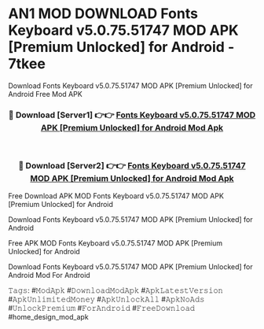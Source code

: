 # AN1 MOD DOWNLOAD Fonts Keyboard v5.0.75.51747 MOD APK [Premium Unlocked] for Android - 7tkee
Download Fonts Keyboard v5.0.75.51747 MOD APK [Premium Unlocked] for Android Free Mod APK

<div align="center">
<h3>🔴 Download [Server1] 👉👉 <a href="https://apk-comot.site?title=Fonts_Keyboard_v5.0.75.51747_MOD_APK_[Premium_Unlocked]_for_Android">Fonts Keyboard v5.0.75.51747 MOD APK [Premium Unlocked] for Android Mod Apk</a></h3><br>

<h3>🔴 Download [Server2] 👉👉 <a href="https://apk-comot.site?title=Fonts_Keyboard_v5.0.75.51747_MOD_APK_[Premium_Unlocked]_for_Android">Fonts Keyboard v5.0.75.51747 MOD APK [Premium Unlocked] for Android Mod Apk</a></h3>
</div>


Free Download APK MOD Fonts Keyboard v5.0.75.51747 MOD APK [Premium Unlocked] for Android

Download Fonts Keyboard v5.0.75.51747 MOD APK [Premium Unlocked] for Android 

Free APK MOD Fonts Keyboard v5.0.75.51747 MOD APK [Premium Unlocked] for Android 

Download Fonts Keyboard v5.0.75.51747 MOD APK [Premium Unlocked] for Android Mod For Android

𝚃𝚊𝚐𝚜: #𝙼𝚘𝚍𝙰𝚙𝚔 #𝙳𝚘𝚠𝚗𝚕𝚘𝚊𝚍𝙼𝚘𝚍𝙰𝚙𝚔 #𝙰𝚙𝚔𝙻𝚊𝚝𝚎𝚜𝚝𝚅𝚎𝚛𝚜𝚒𝚘𝚗 #𝙰𝚙𝚔𝚄𝚗𝚕𝚒𝚖𝚒𝚝𝚎𝚍𝙼𝚘𝚗𝚎𝚢 #𝙰𝚙𝚔𝚄𝚗𝚕𝚘𝚌𝚔𝙰𝚕𝚕 #𝙰𝚙𝚔𝙽𝚘𝙰𝚍𝚜 #𝚄𝚗𝚕𝚘𝚌𝚔𝙿𝚛𝚎𝚖𝚒𝚞𝚖 #𝙵𝚘𝚛𝙰𝚗𝚍𝚛𝚘𝚒𝚍 #𝙵𝚛𝚎𝚎𝙳𝚘𝚠𝚗𝚕𝚘𝚊𝚍 #home_design_mod_apk